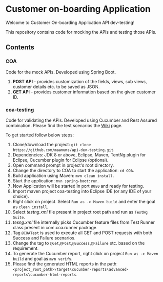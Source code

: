 # Customer on-boarding Application

Welcome to Customer On-boarding Application API dev-testing!

This repository contains code for mocking the APIs and testing those APIs.

## Contents
### COA 

Code for the mock APIs. Developed using Spring Boot.
   1. **POST API** - provides customization of the fields, views, sub views, customer details etc. to be saved as JSON.
   2. **GET API** - provides customer information based on the given customer ID.
   
### coa-testing 

Code for validating the APIs. Developed using Cucumber and Rest Assured combination. 
Please find the test scenarios the [Wiki](https://github.com/maanums/api-dev-testing/wiki) page.

To get started follow below steps:

1. Clone/download the project: `git clone https://github.com/maanums/api-dev-testing.git`.
2. Dependencies: JDK 8 or above, Eclipse, Maven, TentNg plugin for Eclipse, Cucumber plugin for Eclipse (optional).
3. Open command prompt in project's root directory.
4. Change the directory to COA to start the application: `cd COA`.
5. Build application using Maven: `mvn clean install`.
6. Start the application: `mvn spring-boot:run`.
7. Now Application will be started in port `8080` and ready for testing.
8. Import maven project coa-testing into Eclipse IDE (or any IDE of your choice).
9. Right click on project. Select `Run as -> Maven build` and enter the goal as `clean install`.
10. Select *testng.xml* file present in project root path and run as `TestNg Suite`.
11. *tesng.xml* file internally picks Cucumber feature files from Test Runner class present in com.coa.runner package.
12. Tag `@COATest` is used to execute all GET and POST requests with both Success and Failure scenarios.
13. Change the tag to `@Get`,`@Post`,`@Success`,`@Failure` etc. based on the requirement.
14. To generate the Cucumber report, right click on project `Run as -> Maven build` and goal as `mvn verify`.
15. Please find the generated HTML reports in the path: `<project_root_path>\target\cucumber-reports\advanced-reports\cucumber-html-reports`.
